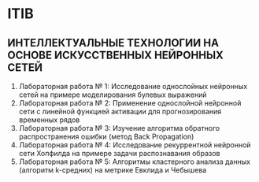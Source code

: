 # ITIB
## ИНТЕЛЛЕКТУАЛЬНЫЕ ТЕХНОЛОГИИ НА ОСНОВЕ ИСКУССТВЕННЫХ НЕЙРОННЫХ СЕТЕЙ
1. Лабораторная работа № 1: Исследование однослойных нейронных сетей на примере моделирования булевых выражений
2. Лабораторная работа № 2: Применение однослойной нейронной сети с линейной функцией активации для прогнозирования временных рядов
3. Лабораторная работа № 3: Изучение алгоритма обратного распространения ошибки (метод Back Propagation) 
4. Лабораторная работа № 4: Исследование рекуррентной нейронной сети Хопфилда на примере задачи распознавания образов 
5. Лабораторная работа № 5: Алгоритмы кластерного анализа данных (алгоритм k-средних) на метрике Евклида и Чебышева
